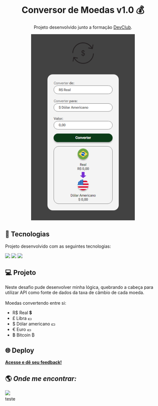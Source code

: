 <h1 align="center">Conversor de Moedas v1.0 💰</h1>

<p align="center">
 Projeto desenvolvido junto a formação <a target="_blank" href="https://rodolfomori.com.br/devclub/">DevClub</a>.
</p>

<div align="center">

<img src="./assets/demonstrativo.png" alt="###" height="600px">

</div>

## 🚀 Tecnologias

Projeto desenvolvido com as seguintes tecnologias:

<div style="display: inline_block">
  <a href="#" target="_blank"><img src="https://img.shields.io/badge/HTML5-E34F26?style=for-the-badge&logo=html5&logoColor=white"></a>
  <a href = "#" target="_blank"><img src="https://img.shields.io/badge/CSS3-1572B6?style=for-the-badge&logo=css3&logoColor=white"></a> 
  <a href="#" target="_blank"><img src="https://img.shields.io/badge/JavaScript-F7DF1E?style=for-the-badge&logo=javascript&logoColor=black"></a>
</div>

## 💻 Projeto

Neste desafio pude desenvolver minha lógica, quebrando a cabeça para utilizar API como fonte de dados da taxa de câmbio de cada moeda. <br><br>
Moedas convertendo entre si:

- R$ Real 💲
- £ Libra 💷
- $ Dólar americano 💵
- € Euro 💶
- ฿ Bitcoin ₿

## 🌐 Deploy

<a target="\_blank" href="https://italosantos8012.github.io/ProjetoConversorMoedas/"><b>Acesse e dê seu feedback!</b></a>

## 🌎 <i>Onde me encontrar:</i> <br>

<div style="display: inline_block">
  <a href = "mailto:italosantos8012@gmail.com" target="_blank"><img src="https://img.shields.io/badge/-Gmail-%23333?style=for-the-badge&logo=gmail&logoColor=white" target="_blank"></a> 
</div>
teste

